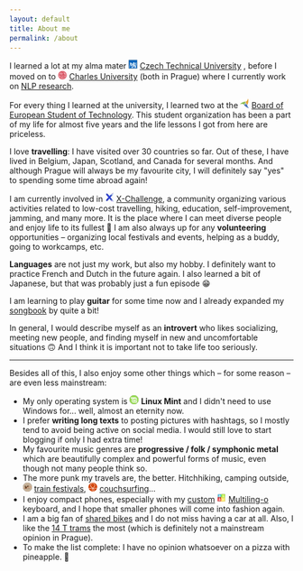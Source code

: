 ```yaml
---
layout: default
title: About me
permalink: /about
---
```




I learned a lot at my alma mater <img src="assets/icons/cvut.png" style="display: inline"> [Czech Technical University](https://cvut.cz/) , before I moved on to <img src="assets/icons/cuni.png" style="display: inline"> [Charles University](https://cuni.cz/) (both in Prague) where I currently work on [NLP research](/research).

For every thing I learned at the university, I learned two at the <img src="assets/icons/best.png" style="display: inline"> [Board of European Student of Technology](https://best.eu.org). This student organization has been a part of my life for almost five years and the life lessons I got from here are priceless. 

I love **travelling**: I have visited over 30 countries so far. Out of these, I have lived in Belgium, Japan, Scotland, and Canada for several months. And although Prague will always be my favourite city, I will definitely say "yes" to spending some time abroad again!

I am currently involved in <img src="assets/icons/x.jpg" style="display: inline"> [X-Challenge](https://x-challenge.cz/), a community organizing various activities related to low-cost travelling, hiking, education, self-improvement, jamming, and many more. It is the place where I can meet diverse people and enjoy life to its fullest 🤗 I am also always up for any <i class="fa fa-people-arrows"></i> **volunteering** opportunities – organizing local festivals and events, helping as a buddy, going to workcamps, etc.

**Languages** are not just my work, but also my hobby. I definitely want to practice French and Dutch in the future again. I also learned a bit of Japanese, but that was probably just a fun episode 😁

I am learning to play <i class="fa fa-guitar"></i> **guitar** for some time now and I already expanded my [songbook](/projects) by quite a bit!

In general, I would describe myself as an **introvert** who likes socializing, meeting new people, and finding myself in new and uncomfortable situations 🙃 And I think it is important not to take life too seriously.

---

Besides all of this, I also enjoy some other things which – for some reason – are even less mainstream:

- My only operating system is <img src="assets/icons/mint.png" style="display: inline"> **Linux Mint** and I didn't need to use Windows for... well, almost an eternity now.
- I prefer <i class="fas fa-pen-nib"></i>  **writing long texts** to posting pictures with hashtags, so I mostly tend to avoid being active on social media. I would still love to start blogging if only I had extra time!
- My favourite music genres are <i class="fa fa-music"></i> **progressive / folk / symphonic metal** which are beautifully complex and powerful forms of music, even though not many people think so.
- The more punk my travels are, the better. Hitchhiking, camping outside, <img src="assets/icons/vlakfest.png" style="display: inline"> [train festivals](https://vlakfest.cz/), <img src="assets/icons/cs.png" style="display: inline"> [couchsurfing](https://www.couchsurfing.com/people/zdenek-kasner)...
- I enjoy compact phones, especially with my [custom](/assets/keyboard.png) <img src="assets/icons/multilingo.webp" style="display: inline"> [Multiling-o](https://play.google.com/store/apps/details?id=kl.ime.oh) keyboard, and I hope that smaller phones will come into fashion again.
- I am a big fan of <i class="fas fa-bicycle"></i> [shared bikes](https://www.nextbikeczech.com) and I do not miss having a car at all. Also, I like the <i class="fas fa-tram"></i> [14 T trams](https://en.wikipedia.org/wiki/%C5%A0koda_14_T) the most (which is definitely not a mainstream opinion in Prague).
- To make the list complete: I have no opinion whatsoever on a pizza with pineapple. 🍕
